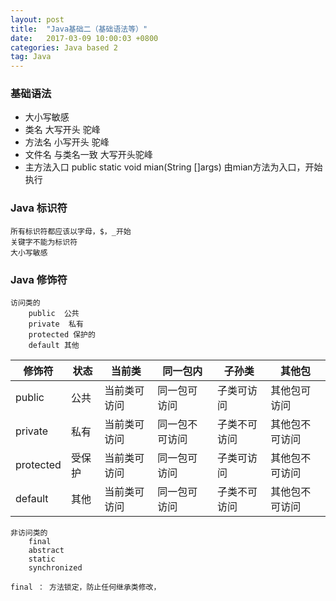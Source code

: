 ```yaml
---
layout: post
title:  "Java基础二（基础语法等）"
date:   2017-03-09 10:00:03 +0800
categories: Java based 2
tag: Java
---
```


### 基础语法

* 大小写敏感
* 类名 大写开头 驼峰
* 方法名 小写开头 驼峰
* 文件名 与类名一致 大写开头驼峰
* 主方法入口 public static void mian(String []args) 
    由mian方法为入口，开始执行


### Java 标识符
    所有标识符都应该以字母，$，_开始
    关键字不能为标识符
    大小写敏感
    
### Java 修饰符
    访问类的
        public  公共
        private  私有
        protected 保护的
        default 其他

修饰符     | 状态 | 当前类 | 同一包内 | 子孙类 | 其他包 
--------- | ---- | ------------ | --------- | ------ | ------------
public    | 公共  | 当前类可访问 | 同一包可访问 | 子类可访问 | 其他包可访问
private   | 私有 | 当前类可访问 | 同一包不可访问 | 子类不可访问 | 其他包不可访问
protected | 受保护 | 当前类可访问 | 同一包可访问 | 子类可访问 | 其他包不可访问
default   | 其他  | 当前类可访问 | 同一包可访问 | 子类不可访问 | 其他包不可访问
    非访问类的
        final  
        abstract
        static
        synchronized
    
    final ： 方法锁定，防止任何继承类修改，